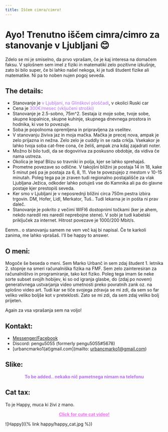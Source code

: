 ```yaml
---
title: Iščem cimra/cimro!
---
```

# Ayo! Trenutno iščem cimra/cimro za stanovanje v Ljubljani 😊
Zdelo se mi je smiselno, da prvo vprašam, če je kaj interesa na domačem faksu. V splošnem sem imel z fiziki in matematiki zelo pozitivne izkušnje, zato bi bilo super, če bi lahko našel nekoga, ki je tudi študent fizike ali matematike. Ni pa to noben nujen pogoj seveda.

## The details:
* Stanovanje je <text style="color:#b36cf5">v Ljubljani, na Glinškovi ploščadi</text>, v okolici Ruski car
* Cena je <text style="color:#b36cf5">300€/mesec (vključeni stroški)</text>
* Stanovanje je 2.5-sobno, 75m^2. Sestaja iz moje sobe, tvoje sobe, skupne kopalnice, skupne kuhinje, skupnega dnevnega prostora in hodnika, ki vse to povezuje.
* Soba je popolnoma opremljena in pripravljena za vselitev. 
* V stanovanju živiva jaz in moja mačka. Mačka je precej nova, ampak je zelo prijazna in nežna. Zelo zelo je cuddly in se rada crklja. Vsekakor je lahko tvoja soba cat-free cona, če želiš, ampak zna kdaj zajadrati noter.
* Možno bi bilo tudi, da se dogoviriva za poskusno obdobje, da vidiva če nama ustreza.
* Okolica je lepa! Blizu so travniki in polja, kjer se lahko sprehajaš.
* Prometne povezave so odlične. V takojšni bližini je postaja 14 in 18, kake 5 minut peš pa je postaja za 6, 8, 11. Vse te povezujejo z mestom v 10-15 minutah. Poleg tega pa je zraven tudi regionalno postajališče za vlak Ljubljana Ježica, odkoder lahko potuješ vse do Kamnika ali pa do glavne postaje kjer prestopiš seveda.
* Ker smo v Ljubljani je v neposrednji bližini circa 750m pestra izbira trgovin. DM, Hofer, Lidl, Merkator, Tuš.. Tudi lekarna je in pošta ni prav daleč.
* Stanovanje je pokrito z večimi WIFI6 dostopnimi točkami (ker je ahem, nekdo naredil res naredil neprebojne stene). V sobi je tudi kabelski priključek za internet. Hitrost povezave je 1000/200 Mbit/s.

Eemm.. o stanovanju samem ne vem več kaj bi napisal. Če te karkoli zanima, me lahko vprašaš. I'll be happy to answer.

## O meni:
Mogoče še beseda o meni. Sem Marko Urbanč in sem zdaj študent 1. letnika 2. stopnje na smeri računalniška fizika na FMF. Sem zelo zainteresiran za računalništvo in programiranje, tako kot fiziko. Poleg tega imam še neke sorte subset svojih hobijev, ki so od igranja glasbe, do (zdaj po novem) generativnega ustvarjanja video umetnosti preko povratnih zank oz. na splošno video art. Tudi kar se tiče svojega zdravja se mi zdi, da sem so far veliko veliko boljše kot v preteklosti. Zato se mi zdi, da sem zdaj veliko bolj prijeten.

Again za vsa vprašanja sem na voljo!

## Kontakt:
* [Messenger/Facebook](https://www.facebook.com/marko.urbanc.9/)
* Discord: pengu5055 (formerly pengu5055#5678)
* [urbancmarko1(at)gmail.com](mailto: urbancmarko1@gmail.com)

## Slike:
<span style="color:#b36cf5; display: block; text-align: center; font-size: 14px; font-weight: bold">
To be added.. nekako nič pametnega nimam na telefonu
</span>

## Cat tax:
To je Happy, muca ki živi z mano.

<a href="{% link happy/happy_video.mp4 %}" style="color:#ec6ff2; display: block; text-align: center; font-weight: bold">Click for cute cat video!</a>

![Happy]({% link happy/happy_cat.jpg %})
